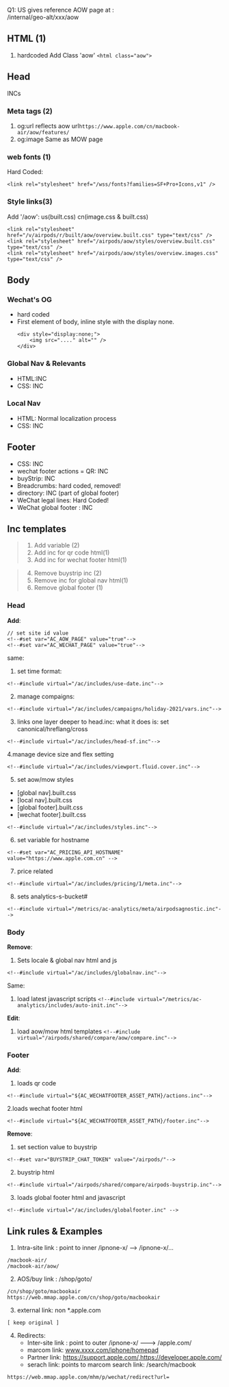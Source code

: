 Q1: US gives reference AOW page at :  
    /internal/geo-alt/xxx/aow

## HTML (1)
1. hardcoded
Add Class 'aow'
``` <html class="aow"> ```
## Head 
INCs
### Meta tags (2)
1. og:url reflects aow url```https://www.apple.com/cn/macbook-air/aow/features/```
2. og:image 
    Same as MOW page 
### web fonts (1)
Hard Coded: 
```
<link rel="stylesheet" href="/wss/fonts?families=SF+Pro+Icons,v1" />
```
### Style links(3)
Add '/aow': us(built.css) cn(image.css & built.css)
```
<link rel="stylesheet" href="/v/airpods/r/built/aow/overview.built.css" type="text/css" />
<link rel="stylesheet" href="/airpods/aow/styles/overview.built.css" type="text/css" />
<link rel="stylesheet" href="/airpods/aow/styles/overview.images.css" type="text/css" />
```

## Body
### Wechat's OG
- hard coded 
- First element of body, inline style with the display none.
    ```
    <div style="display:none;">
        <img src="...." alt="" />
    </div>
    ```
### Global Nav & Relevants 
- HTML:INC
- CSS: INC
### Local Nav 
- HTML: Normal localization process
- CSS: INC 
## Footer
- CSS: INC
- wechat footer actions = QR: INC
- buyStrip: INC
- Breadcrumbs: hard coded, removed!
- directory: INC (part of global footer)
- WeChat legal lines: Hard Coded!
- WeChat global footer : INC

## Inc templates

> 1. Add variable (2)
> 2. Add inc for qr code html(1)
> 3. Add inc for wechat footer html(1)

> 4. Remove buystrip inc (2)
> 5. Remove inc for global nav html(1)
> 6. Remove global footer (1)
### Head
**Add**: 
```
// set site id value
<!--#set var="AC_AOW_PAGE" value="true"-->
<!--#set var="AC_WECHAT_PAGE" value="true"-->
```
same:  

1. set time format:
```
<!--#include virtual="/ac/includes/use-date.inc"-->
```
2. manage compaigns:
```
<!--#include virtual="/ac/includes/campaigns/holiday-2021/vars.inc"-->
```
3. links one layer deeper to  head.inc: what it does is: set canonical/hreflang/cross
```
<!--#include virtual="/ac/includes/head-sf.inc"-->
```
4.manage device size and flex setting
```
<!--#include virtual="/ac/includes/viewport.fluid.cover.inc"-->
```

5. set aow/mow styles
  - [global nav].built.css
  - [local nav].built.css
  - [global footer].built.css
  - [wechat footer].built.css
```
<!--#include virtual="/ac/includes/styles.inc"-->
```
6. set variable for hostname
```
<!--#set var="AC_PRICING_API_HOSTNAME" value="https://www.apple.com.cn" -->
```
7. price related
```
<!--#include virtual="/ac/includes/pricing/1/meta.inc"-->
```
8. sets analytics-s-bucket# 
```
<!--#include virtual="/metrics/ac-analytics/meta/airpodsagnostic.inc"-->
```


### Body
**Remove**: 
1. Sets locale & global nav html and js
```
<!--#include virtual="/ac/includes/globalnav.inc"-->
```
Same: 

1. load latest javascript scripts
```<!--#include virtual="/metrics/ac-analytics/includes/auto-init.inc"--> ```

**Edit**: 
1. load aow/mow html templates
```<!--#include virtual="/airpods/shared/compare/aow/compare.inc"--> ```

### Footer 
**Add**: 
1. loads qr code
```
<!--#include virtual="${AC_WECHATFOOTER_ASSET_PATH}/actions.inc"-->
```
2.loads wechat footer html
```
<!--#include virtual="${AC_WECHATFOOTER_ASSET_PATH}/footer.inc"-->
```
**Remove**: 

1. set section value to buystrip
```
<!--#set var="BUYSTRIP_CHAT_TOKEN" value="/airpods/"-->
```
2. buystrip html
```
<!--#include virtual="/airpods/shared/compare/airpods-buystrip.inc"-->
```
3. loads global footer html and javascript
```
<!--#include virtual="/ac/includes/globalfooter.inc" -->
```


## Link rules & Examples
1. Intra-site link : point to inner /ipnone-x/ --> /ipnone-x/...
```
/macbook-air/	
/macbook-air/aow/
```
2. AOS/buy link : /shop/goto/
```
/cn/shop/goto/macbookair	
https://web.mmap.apple.com/cn/shop/goto/macbookair
```

3. external link: non *.apple.com 
```
[ keep original ]
```

4. Redirects:
    - Inter-site link : point to outer /ipnone-x/ ---> /apple.com/
    - marcom link: www.xxxx.com/iphone/homepad
    - Partner link: https://support.apple.com/,https://developer.apple.com/
    - serach link: points to marcom search link: /search/macbook
```
https://web.mmap.apple.com/mhm/p/wechat/redirect?url= 
```
